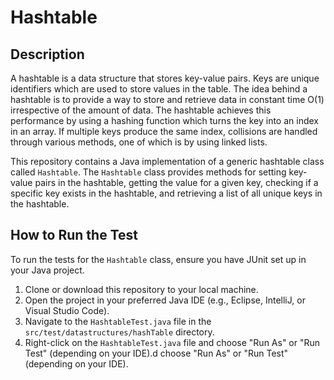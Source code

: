 # Hashtable

[//]: # (used ChatGPT to gen this description and how to run the test.)

## Description

A hashtable is a data structure that stores key-value pairs. Keys are unique identifiers which are used to store values in the table. The idea behind a hashtable is to provide a way to store and retrieve data in constant time O(1) irrespective of the amount of data. The hashtable achieves this performance by using a hashing function which turns the key into an index in an array. If multiple keys produce the same index, collisions are handled through various methods, one of which is by using linked lists.

This repository contains a Java implementation of a generic hashtable class called `Hashtable`. The `Hashtable` class provides methods for setting key-value pairs in the hashtable, getting the value for a given key, checking if a specific key exists in the hashtable, and retrieving a list of all unique keys in the hashtable.

## How to Run the Test

To run the tests for the `Hashtable` class, ensure you have JUnit set up in your Java project.

1. Clone or download this repository to your local machine.
2. Open the project in your preferred Java IDE (e.g., Eclipse, IntelliJ, or Visual Studio Code).
3. Navigate to the `HashtableTest.java` file in the `src/test/datastructures/hashTable` directory.
4. Right-click on the `HashtableTest.java` file and choose "Run As" or "Run Test" (depending on your IDE).d choose "Run As" or "Run Test" (depending on your IDE).